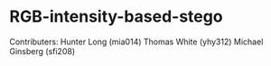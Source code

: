 # RGB-intensity-based-stego

Contributers:
Hunter Long (mia014)
Thomas White (yhy312)
Michael Ginsberg (sfi208)

